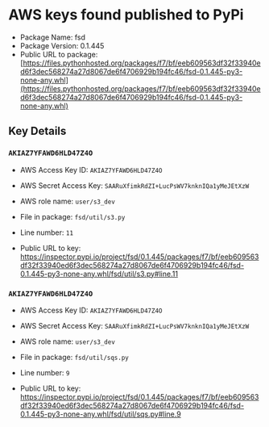 # AWS keys found published to PyPi

* Package Name: fsd
* Package Version: 0.1.445
* Public URL to package: [https://files.pythonhosted.org/packages/f7/bf/eeb609563df32f33940ed6f3dec568274a27d8067de6f4706929b194fc46/fsd-0.1.445-py3-none-any.whl](https://files.pythonhosted.org/packages/f7/bf/eeb609563df32f33940ed6f3dec568274a27d8067de6f4706929b194fc46/fsd-0.1.445-py3-none-any.whl)

## Key Details

### `AKIAZ7YFAWD6HLD47Z4O`

* AWS Access Key ID: `AKIAZ7YFAWD6HLD47Z4O`
* AWS Secret Access Key: `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` 
* AWS role name: `user/s3_dev`
* File in package: `fsd/util/s3.py`
* Line number: `11`

* Public URL to key: https://inspector.pypi.io/project/fsd/0.1.445/packages/f7/bf/eeb609563df32f33940ed6f3dec568274a27d8067de6f4706929b194fc46/fsd-0.1.445-py3-none-any.whl/fsd/util/s3.py#line.11



### `AKIAZ7YFAWD6HLD47Z4O`

* AWS Access Key ID: `AKIAZ7YFAWD6HLD47Z4O`
* AWS Secret Access Key: `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` 
* AWS role name: `user/s3_dev`
* File in package: `fsd/util/sqs.py`
* Line number: `9`

* Public URL to key: https://inspector.pypi.io/project/fsd/0.1.445/packages/f7/bf/eeb609563df32f33940ed6f3dec568274a27d8067de6f4706929b194fc46/fsd-0.1.445-py3-none-any.whl/fsd/util/sqs.py#line.9


